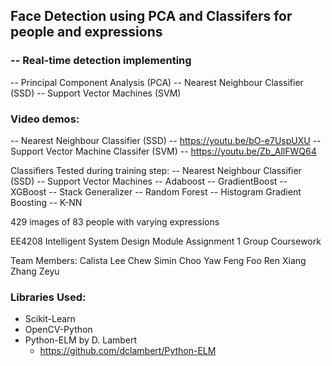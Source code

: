 ## Face Detection using PCA and Classifers for people and expressions

### -- Real-time detection implementing
  -- Principal Component Analysis (PCA)
  -- Nearest Neighbour Classifier (SSD)
  -- Support Vector Machines (SVM)

### Video demos:
-- Nearest Neighbour Classifier (SSD)
  -- https://youtu.be/bO-e7UspUXU
-- Support Vector Machine Classifer (SVM)
  -- https://youtu.be/Zb_AllFWQ64

Classifiers Tested during training step:
-- Nearest Neighbour Classifier (SSD)
-- Support Vector Machines
-- Adaboost
-- GradientBoost
-- XGBoost
-- Stack Generalizer
-- Random Forest
-- Histogram Gradient Boosting
-- K-NN 

429 images of 83 people with varying expressions

EE4208 Intelligent System Design Module Assignment 1 Group Coursework

Team Members:
Calista Lee
Chew Simin
Choo Yaw Feng
Foo Ren Xiang
Zhang Zeyu

### Libraries Used:
- Scikit-Learn  
- OpenCV-Python  
- Python-ELM by D. Lambert  
  - https://github.com/dclambert/Python-ELM
